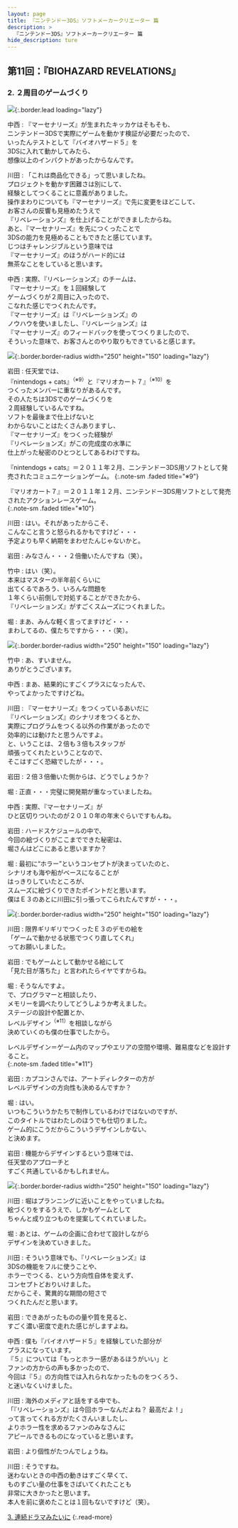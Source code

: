 ```yaml
---
layout: page
title: 『ニンテンドー3DS』ソフトメーカークリエーター 篇
description: >
  『ニンテンドー3DS』ソフトメーカークリエーター 篇
hide_description: ture
---
```


## 第11回：『BIOHAZARD REVELATIONS』

### 2. ２周目のゲームづくり

![](/interviews/jp/3ds/creators/vol1/img/mainvisual2.jpg){:.border.lead loading="lazy"}

中西
: 『マーセナリーズ』が生まれたキッカケはそもそも、<br>ニンテンドー3DSで実際にゲームを動かす検証が必要だったので、<br>いったんテストとして『バイオハザード５』を<br>3DSに入れて動かしてみたら、<br>想像以上のインパクトがあったからなんです。

川田
: 「これは商品化できる」って思いましたね。<br>プロジェクトを動かす困難さは別にして、<br>経験としてつくることに意義がありました。<br>操作まわりについても『マーセナリーズ』で先に変更をほどこして、<br>お客さんの反響も見極めたうえで<br>『リベレーションズ』を仕上げることができましたからね。<br>あと、『マーセナリーズ』を先につくったことで<br>3DSの能力を見極めることもできたと感じています。<br>じつはチャレンジブルという意味では<br>『マーセナリーズ』のほうがハード的には<br>無茶なことをしていると思います。

中西
: 実際、『リベレーションズ』のチームは、<br>『マーセナリーズ』を１回経験して<br>ゲームづくりが２周目に入ったので、<br>こなれた感じでつくれたんです。<br>『マーセナリーズ』は『リベレーションズ』の<br>ノウハウを使いましたし、『リベレーションズ』は<br>『マーセナリーズ』のフィードバックを使ってつくりましたので、<br>そういった意味で、お客さんとのやり取りもできていると感じます。

![](/interviews/jp/3ds/creators/vol1/img/photo9.jpg){:.border.border-radius width="250" height="150" loading="lazy"}

岩田
: 任天堂では、<br>『nintendogs + cats』<sup>（※9）</sup>と『マリオカート７』<sup>（※10）</sup>を<br>つくったメンバーに重なりがあるんです。<br>その人たちは3DSでのゲームづくりを<br>２周経験しているんですね。<br>ソフトを最後まで仕上げないと<br>わからないことはたくさんありますし、<br>『マーセナリーズ』をつくった経験が<br>『リベレーションズ』がこの完成度の水準に<br>仕上がった秘密のひとつとしてあるわけですね。

『nintendogs + cats』＝２０１１年２月、ニンテンドー3DS用ソフトとして発売されたコミュニケーションゲーム。
{:.note-sm .faded title="※9"}

『マリオカート７』＝２０１１年１２月、ニンテンドー3DS用ソフトとして発売されたアクションレースゲーム。              
{:.note-sm .faded title="※10"}

川田
: はい。それがあったからこそ、<br>こんなこと言うと怒られるかもですけど・・・<br>予定よりも早く納期をまわせたんじゃないかと。

岩田
: みなさん・・・２倍働いたんですね（笑）。

竹中
: はい（笑）。<br>本来はマスターの半年前くらいに<br>出てくるであろう、いろんな問題を<br>１年くらい前倒しで対処することができたから、<br>『リベレーションズ』がすごくスムーズにつくれました。

堀
: まあ、みんな軽く言ってますけど・・・<br>まわしてるの、僕たちですから・・・（笑）。

![](/interviews/jp/3ds/creators/vol1/img/photo10.jpg){:.border.border-radius width="250" height="150" loading="lazy"}

竹中
: あ、すいません。<br>ありがとうございます。

中西
: まあ、結果的にすごくプラスになったんで、<br>やってよかったですけどね。

川田
: 『マーセナリーズ』をつくっているあいだに<br>『リベレーションズ』のシナリオをつくるとか、<br>実際にプログラムをつくる以外の作業があったので<br>効率的には動けたと思うんですよ。<br>と、いうことは、２倍も３倍もスタッフが<br>頑張ってくれたということなので、<br>そこはすごく恐縮でしたが・・・。

岩田
: ２倍３倍働いた側からは、どうでしょうか？

堀
: 正直・・・完璧に開発期が重なっていましたね。

中西
: 実際、『マーセナリーズ』が<br>ひと区切りついたのが２０１０年の年末ぐらいですもんね。

岩田
: ハードスケジュールの中で、<br>今回の絵づくりがここまでできた秘密は、<br>堀さんはどこにあると思いますか？

堀
: 最初に“ホラー”というコンセプトが決まっていたのと、<br>シナリオも海や船がベースになることが<br>はっきりしていたところが、<br>スムーズに絵づくりできたポイントだと思います。<br>僕はＥ３のあとに川田に引っ張ってこられたんですが・・・。

![](/interviews/jp/3ds/creators/vol1/img/photo11.jpg){:.border.border-radius width="250" height="150" loading="lazy"}

川田
: 限界ギリギリでつくったＥ３のデモの絵を<br>「ゲームで動かせる状態でつくり直してくれ」<br>ってお願いしました。

岩田
: でもゲームとして動かせる絵にして<br>「見た目が落ちた」と言われたらイヤですからね。

堀
: そうなんですよ。<br>で、プログラマーと相談したり、<br>メモリーを調べたりしてどうしようか考えました。<br>ステージの設計や配置とか、<br>レベルデザイン<sup>（※11）</sup>を相談しながら<br>決めていくのも僕の仕事でしたから。

レベルデザイン＝ゲーム内のマップやエリアの空間や環境、難易度などを設計すること。              
{:.note-sm .faded title="※11"}

岩田
: カプコンさんでは、アートディレクターの方が<br>レベルデザインの方向性も決めるんですか？

堀
: はい。<br>いつもこういうかたちで制作しているわけではないのですが、<br>このタイトルではわたしのほうでも仕切りました。<br>ゲーム的にこうだからこういうデザインしかない、<br>と決めます。

岩田
: 機能からデザインするという意味では、<br>任天堂のアプローチと<br>すごく共通しているかもしれません。

![](/interviews/jp/3ds/creators/vol1/img/photo12.jpg){:.border.border-radius width="250" height="150" loading="lazy"}

川田
: 堀はプランニングに近いことをやっていましたね。<br>絵づくりをするうえで、しかもゲームとして<br>ちゃんと成り立つものを提案してくれていました。

堀
: あとは、ゲームの企画に合わせて設計しながら<br>デザインを決めていきました。

川田
: そういう意味でも、『リベレーションズ』は<br>3DSの機能をフルに使うことや、<br>ホラーでつくる、という方向性自体を変えず、<br>コンセプトどおりいけました。<br>だからこそ、驚異的な期間の短さで<br>つくれたんだと思います。

岩田
: できあがったものの量や質を見ると、<br>すごく濃い密度で走れた感じがしますよね。

中西
: 僕も『バイオハザード５』を経験していた部分が<br>プラスになっています。<br>『５』については「もっとホラー感があるほうがいい」と<br>ファンの方からの声も多かったので、<br>今回は『５』の方向性では入れられなかったものをつくろう、<br>と迷いなくいけました。

川田
: 海外のメディアと話をする中でも、<br>「『リベレーションズ』は今回ホラーなんだよね？ 最高だよ！」<br>って言ってくれる方がたくさんいましたし、<br>よりホラー性を求めるファンのみなさんに<br>アピールできるものになっていると思います。

岩田
: より個性がたつんでしょうね。

川田
: そうですね。<br>迷わないときの中西の動きはすごく早くて、<br>ものすごい量の仕事をさばいてくれたことも<br>非常に大きかったと思います。<br>本人を前に褒めたことは１回もないですけど（笑）。

[3. 連続ドラマみたいに](3.md)
{:.read-more}

